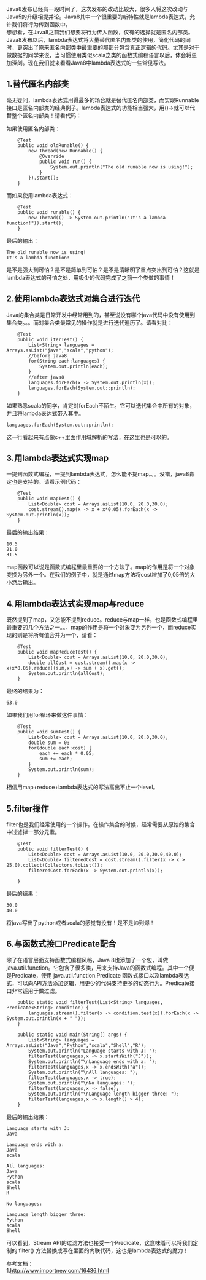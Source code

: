 Java8发布已经有一段时间了，这次发布的改动比较大，很多人将这次改动与Java5的升级相提并论。Java8其中一个很重要的新特性就是lambda表达式，允许我们将行为传到函数中。  
想想看，在Java8之前我们想要将行为传入函数，仅有的选择就是匿名内部类。Java8发布以后，lambda表达式将大量替代匿名内部类的使用，简化代码的同时，更突出了原来匿名内部类中最重要的那部分包含真正逻辑的代码。尤其是对于做数据的同学来说，当习惯使用类似scala之类的函数式编程语言以后，体会将更加深刻。现在我们就来看看Java8中lambda表达式的一些常见写法。  


## 1.替代匿名内部类
毫无疑问，lambda表达式用得最多的场合就是替代匿名内部类，而实现Runnable接口是匿名内部类的经典例子。lambda表达式的功能相当强大，用()->就可以代替整个匿名内部类！请看代码：  

如果使用匿名内部类：
```
    @Test
    public void oldRunable() {
        new Thread(new Runnable() {
            @Override
            public void run() {
                System.out.println("The old runable now is using!");
            }
        }).start();
    }
```  

而如果使用lambda表达式：  

```
    @Test
    public void runable() {
        new Thread(() -> System.out.println("It's a lambda function!")).start();
    }
```  

最后的输出：  

```
The old runable now is using!
It's a lambda function!
```  

是不是强大到可怕？是不是简单到可怕？是不是清晰明了重点突出到可怕？这就是lambda表达式的可怕之处，用极少的代码完成了之前一个类做的事情！  

## 2.使用lambda表达式对集合进行迭代
Java的集合类是日常开发中经常用到的，甚至说没有哪个java代码中没有使用到集合类。。。而对集合类最常见的操作就是进行迭代遍历了。请看对比：  


```
    @Test
    public void iterTest() {
        List<String> languages = Arrays.asList("java","scala","python");
        //before java8
        for(String each:languages) {
            System.out.println(each);
        }
        //after java8
        languages.forEach(x -> System.out.println(x));
        languages.forEach(System.out::println);
    }
```  

如果熟悉scala的同学，肯定对forEach不陌生。它可以迭代集合中所有的对象，并且将lambda表达式带入其中。  

```
languages.forEach(System.out::println);
```  

这一行看起来有点像c++里面作用域解析的写法，在这里也是可以的。  

## 3.用lambda表达式实现map
一提到函数式编程，一提到lambda表达式，怎么能不提map。。。没错，java8肯定也是支持的。请看示例代码：  

```
    @Test
    public void mapTest() {
        List<Double> cost = Arrays.asList(10.0, 20.0,30.0);
        cost.stream().map(x -> x + x*0.05).forEach(x -> System.out.println(x));
    }
```  

最后的输出结果：  

```
10.5
21.0
31.5
```  

map函数可以说是函数式编程里最重要的一个方法了。map的作用是将一个对象变换为另外一个。在我们的例子中，就是通过map方法将cost增加了0,05倍的大小然后输出。  

## 4.用lambda表达式实现map与reduce
既然提到了map，又怎能不提到reduce。reduce与map一样，也是函数式编程里最重要的几个方法之一。。。map的作用是将一个对象变为另外一个，而reduce实现的则是将所有值合并为一个，请看：  


```
    @Test
    public void mapReduceTest() {
        List<Double> cost = Arrays.asList(10.0, 20.0,30.0);
        double allCost = cost.stream().map(x -> x+x*0.05).reduce((sum,x) -> sum + x).get();
        System.out.println(allCost);
    }
```  

最终的结果为：  

```
63.0
```  

如果我们用for循环来做这件事情：  

```
    @Test
    public void sumTest() {
        List<Double> cost = Arrays.asList(10.0, 20.0,30.0);
        double sum = 0;
        for(double each:cost) {
            each += each * 0.05;
            sum += each;
        }
        System.out.println(sum);
    }
```  

相信用map+reduce+lambda表达式的写法高出不止一个level。  

## 5.filter操作
filter也是我们经常使用的一个操作。在操作集合的时候，经常需要从原始的集合中过滤掉一部分元素。  

```
    @Test
    public void filterTest() {
        List<Double> cost = Arrays.asList(10.0, 20.0,30.0,40.0);
        List<Double> filteredCost = cost.stream().filter(x -> x > 25.0).collect(Collectors.toList());
        filteredCost.forEach(x -> System.out.println(x));

    }
```  

最后的结果：  

```
30.0
40.0
```  

将java写出了python或者scala的感觉有没有！是不是帅到爆！  

## 6.与函数式接口Predicate配合
除了在语言层面支持函数式编程风格，Java 8也添加了一个包，叫做 java.util.function。它包含了很多类，用来支持Java的函数式编程。其中一个便是Predicate，使用 java.util.function.Predicate 函数式接口以及lambda表达式，可以向API方法添加逻辑，用更少的代码支持更多的动态行为。Predicate接口非常适用于做过滤。  

```
    public static void filterTest(List<String> languages, Predicate<String> condition) {
        languages.stream().filter(x -> condition.test(x)).forEach(x -> System.out.println(x + " "));
    }

    public static void main(String[] args) {
        List<String> languages = Arrays.asList("Java","Python","scala","Shell","R");
        System.out.println("Language starts with J: ");
        filterTest(languages,x -> x.startsWith("J"));
        System.out.println("\nLanguage ends with a: ");
        filterTest(languages,x -> x.endsWith("a"));
        System.out.println("\nAll languages: ");
        filterTest(languages,x -> true);
        System.out.println("\nNo languages: ");
        filterTest(languages,x -> false);
        System.out.println("\nLanguage length bigger three: ");
        filterTest(languages,x -> x.length() > 4);
    }
```  

最后的输出结果：  

```
Language starts with J: 
Java 

Language ends with a: 
Java 
scala 

All languages: 
Java 
Python 
scala 
Shell 
R 

No languages: 

Language length bigger three: 
Python 
scala 
Shell 

```  

可以看到，Stream API的过滤方法也接受一个Predicate，这意味着可以将我们定制的 filter() 方法替换成写在里面的内联代码，这也是lambda表达式的魔力！  

参考文档：  
1.http://www.importnew.com/16436.html  